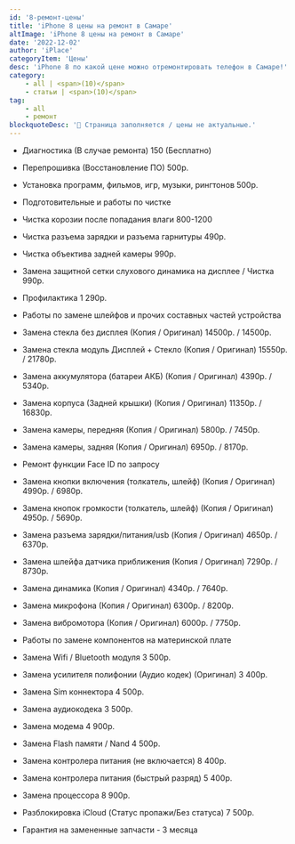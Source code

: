 ```yaml
---
id: '8-ремонт-цены'
title: 'iPhone 8 цены на ремонт в Самаре'
altImage: 'iPhone 8 цены на ремонт в Самаре'
date: '2022-12-02'
author: 'iPlace'
categoryItem: 'Цены'
desc: 'iPhone 8 по какой цене можно отремонтировать телефон в Самаре!'
category:
    - all | <span>(10)</span>
    - статьи | <span>(10)</span>
tag:
    - all
    - ремонт
blockquoteDesc: '🪫 Страница заполняется / цены не актуальные.'
---
```


- Диагностика (В случае ремонта)	150 (Бесплатно)
- Перепрошивка (Восстановление ПО)	500р.
- Установка программ, фильмов, игр, музыки, рингтонов	500р.

- Подготовительные и работы по чистке	
- Чистка корозии после попадания влаги	800-1200
- Чистка разъема зарядки и разъема гарнитуры	490р.
- Чистка объектива задней камеры	990р.
- Замена защитной сетки слухового динамика на дисплее / Чистка	990р.
- Профилактика	1 290р.

- Работы по замене шлейфов и прочих составных частей устройства	
- Замена стекла без дисплея (Копия / Оригинал)	14500р. / 14500р.
- Замена стекла модуль Дисплей + Стекло (Копия / Оригинал)	15550р. / 21780р.

- Замена аккумулятора (батареи АКБ) (Копия / Оригинал)	4390р. / 5340р.
- Замена корпуса (Задней крышки) (Копия / Оригинал)	11350р. / 16830р.

- Замена камеры, передняя (Копия / Оригинал)	5800р. / 7450р.
- Замена камеры, задняя (Копия / Оригинал)	6950р. / 8170р.

- Ремонт функции Face ID	по запросу
- Замена кнопки включения (толкатель, шлейф) (Копия / Оригинал)	4990р. / 6980р.
- Замена кнопок громкости (толкатель, шлейф) (Копия / Оригинал)	4950р. / 5690р.
- Замена разъема зарядки/питания/usb (Копия / Оригинал)	4650р. / 6370р.
- Замена шлейфа датчика приближения (Копия / Оригинал)	7290р. / 8730р.

- Замена динамика (Копия / Оригинал)	4340р. / 7640р.
- Замена микрофона (Копия / Оригинал)	6300р. / 8200р.
- Замена вибромотора (Копия / Оригинал)	6000р. / 7750р.

- Работы по замене компонентов на материнской плате	
- Замена Wifi / Bluetooth модуля	3 500р.
- Замена усилителя полифонии (Аудио кодек) (Оригинал)	3 400р.
- Замена Sim коннектора 	4 500р.
- Замена аудиокодека 	3 500р.
- Замена модема	4 900р.
- Замена Flash памяти / Nand	4 500р.
- Замена контролера питания (не включается)	8 400р.
- Замена контролера питания (быстрый разряд)	5 400р.
- Замена процессора	8 900р.
- Разблокировка iCloud (Статус пропажи/Без статуса)	7 500р.

- Гарантия на замененные запчасти - 3 месяца
